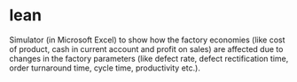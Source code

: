 # lean
Simulator (in Microsoft Excel) to show how the factory economies (like cost of product, cash in current account and profit on sales) are affected due to changes in the factory parameters (like defect rate, defect rectification time, order turnaround time, cycle time, productivity etc.). 
